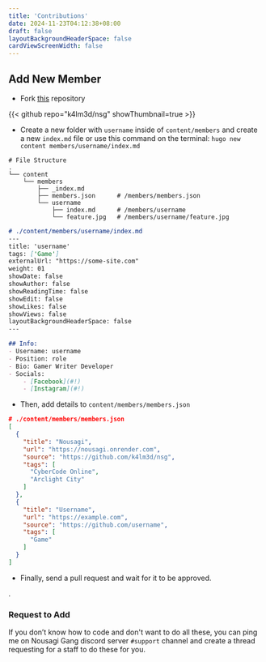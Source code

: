 ```yaml
---
title: 'Contributions'
date: 2024-11-23T04:12:38+08:00
draft: false
layoutBackgroundHeaderSpace: false
cardViewScreenWidth: false
---
```


## Add New Member

- Fork [this](https://github.commm/k4lm3d/nsg) repository

{{< github repo="k4lm3d/nsg" showThumbnail=true >}}

- Create a new folder with `username` inside of `content/members` and create a new `index.md` file or use this command on the terminal: `hugo new content members/username/index.md`

```shell
# File Structure
.
└── content
    └── members
        ├── _index.md
        ├── members.json      # /members/members.json
        └── username
            ├── index.md      # /members/username
            └── feature.jpg   # /members/username/feature.jpg
```

```md
# ./content/members/username/index.md
---
title: 'username'
tags: ['Game']
externalUrl: "https://some-site.com"
weight: 01
showDate: false
showAuthor: false
showReadingTime: false
showEdit: false
showLikes: false
showViews: false
layoutBackgroundHeaderSpace: false
---

## Info:
- Username: username
- Position: role
- Bio: Gamer Writer Developer
- Socials:
    - [Facebook](#!)
    - [Instagram](#!)
```

- Then, add details to `content/members/members.json`

```json
# ./content/members/members.json
[
  {
    "title": "Nousagi",
    "url": "https://nousagi.onrender.com",
    "source": "https://github.com/k4lm3d/nsg",
    "tags": [
      "CyberCode Online",
      "Arclight City"
    ]
  },
  {
    "title": "Username",
    "url": "https://example.com",
    "source": "https://github.com/username",
    "tags": [
      "Game"
    ]
  }
]
```

- Finally, send a pull request and wait for it to be approved.

.

### Request to Add

If you don’t know how to code and don't want to do all these, you can ping me on Nousagi Gang discord server `#support` channel and create a thread requesting for a staff to do these for you.
